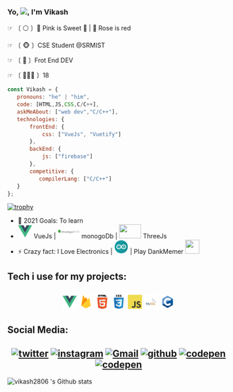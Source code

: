 ### Yo, <img src="https://media.giphy.com/media/hvRJCLFzcasrR4ia7z/giphy.gif" width="25px">, I'm Vikash

☞ 〔 ⚪️ 〕🎀 Pink is Sweet 🎀 | 🌹 Rose is red

☞ 〔 🐵 〕CSE Student @SRMIST

☞ 〔 🐼 〕Frot End DEV  

☞ 〔 🤾🏼‍♂️ 〕18 


 ```javascript
const Vikash = {
    pronouns: "he" | "him",
    code: [HTML,JS,CSS,C/C++],
    askMeAbout: ["web dev","C/C++"],
    technologies: {
        frontEnd: {
            css: ["VueJs", "Vuetify"]
        },
        backEnd: {
            js: ["firebase"]
        },
        competitive: {
           compilerLang: ["C/C++"]
    }
};
```
[![trophy](https://github-profile-trophy.vercel.app/?username=vikash2806&theme=onedark)](https://github.com/ryo-ma/github-profile-trophy)

- 🥅 2021 Goals: To learn  
- <img height="32" width="32" src="https://raw.githubusercontent.com/github/explore/80688e429a7d4ef2fca1e82350fe8e3517d3494d/topics/vue/vue.png" /> VueJs | 
 <img height="32" width="50" src="https://raw.githubusercontent.com/github/explore/80688e429a7d4ef2fca1e82350fe8e3517d3494d/topics/mongodb/mongodb.png" /> monogoDb | <img height="32" width="50" src="https://user-images.githubusercontent.com/5307958/38454395-eba34a8a-3a90-11e8-9c95-680a7aea037f.png" />  ThreeJs
- ⚡ Crazy fact: I Love Electronics |  <img height="32" width="32" src="https://raw.githubusercontent.com/github/explore/80688e429a7d4ef2fca1e82350fe8e3517d3494d/topics/arduino/arduino.png" /> |  Play DankMemer <img height="32" width="32" src="https://dankmemer.lol/40326fed0d1bc75a2688535e70dd31be.png" />

## Tech i use for my projects:

<h2 align="center">

<img height="32" width="32" src="https://raw.githubusercontent.com/github/explore/80688e429a7d4ef2fca1e82350fe8e3517d3494d/topics/vue/vue.png" />
<img height="32" width="32" src="https://raw.githubusercontent.com/github/explore/80688e429a7d4ef2fca1e82350fe8e3517d3494d/topics/firebase/firebase.png" />
<img height="32" width="32" src="https://raw.githubusercontent.com/github/explore/80688e429a7d4ef2fca1e82350fe8e3517d3494d/topics/html/html.png" />
<img height="32" width="32" src="https://raw.githubusercontent.com/github/explore/80688e429a7d4ef2fca1e82350fe8e3517d3494d/topics/css/css.png" />
<img height="32" width="32" src="https://raw.githubusercontent.com/github/explore/80688e429a7d4ef2fca1e82350fe8e3517d3494d/topics/javascript/javascript.png" />
<img height="32" width="32" src="https://raw.githubusercontent.com/github/explore/80688e429a7d4ef2fca1e82350fe8e3517d3494d/topics/mysql/mysql.png" />
<img height="32" width="32" src="https://raw.githubusercontent.com/github/explore/80688e429a7d4ef2fca1e82350fe8e3517d3494d/topics/c/c.png" />
</h2>


## Social Media:

 <h2 align="center">
<!--Twitter-->
   <a href="https://www.linkedin.com/in/Vikash-pr/" alt="Twitter"><img src='https://cdn.jsdelivr.net/npm/simple-icons@3.0.1/icons/twitter.svg' alt='twitter' height='40'></a>
<!--Instagram-->
   <a href=https://www.instagram.com/viki_sam_/" alt="Linkedin"><img src='https://cdn.jsdelivr.net/npm/simple-icons@3.0.1/icons/instagram.svg' alt='instagram' height='40'"></a>
<!--Gmail-->
   <a href="mailto:vikashrajendran2806@gmail.com" alt="Contact me"><img src='https://cdn.jsdelivr.net/npm/simple-icons@3.0.1/icons/gmail.svg' alt='Gmail' height='40'></a>
 <!--Github-->
   <a href="https://github.com/vikash2806" alt="Github"><img src='https://cdn.jsdelivr.net/npm/simple-icons@3.0.1/icons/github.svg' alt='github' height='40'></a>
  <!--Codepen-->
   <a href="https://codepen.io/vikash2806" alt="CodePen"><img src='https://cdn.jsdelivr.net/npm/simple-icons@3.0.1/icons/codepen.svg' alt='codepen' height='40'></a>
   <!--linkedin-->
   <a href="https://www.linkedin.com/in/vikash-pr-086b21193/" alt="Linkedin"><img src='https://cdn.jsdelivr.net/npm/simple-icons@3.0.1/icons/linkedin.svg' alt='codepen' height='40'></a>
 </h2>



<!-- [![Vikash's Top used Langs](https://github-readme-stats.vercel.app/api/top-langs/?username=vikash2806)](https://github.com/anuraghazra/github-readme-stats) -->



  <img align="left" alt="vikash2806 's Github stats" src="https://github-readme-stats.vercel.app/api?username=vikash2806&show_icons=true&count_private=true&theme=radical" />






